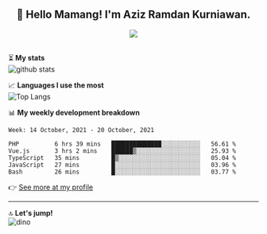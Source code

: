 <h2 align="center">👋 Hello Mamang! I'm Aziz Ramdan Kurniawan.</h2>  
<p align="center">
  <img src="https://komarev.com/ghpvc/?username=azizramdan"> <br><br>
</p>
    
⏳ **My stats**  
![github stats](https://github-readme-stats.vercel.app/api?username=azizramdan&show_icons=true&count_private=true&title_color=000&hide_border=true&hide_title=true)  

📈 **Languages I use the most**  
![Top Langs](https://github-readme-stats.vercel.app/api/top-langs/?username=azizramdan&layout=compact&langs_count=6&hide=tsql&hide_border=true&hide_title=true&exclude_repo=Futsal-Go,Futsal-Go-Admin,Sistem-Informasi-Sensus-Harian-Rawat-Inap)  

📊 **My weekly development breakdown**
<!--START_SECTION:waka-->
```text
Week: 14 October, 2021 - 20 October, 2021

PHP          6 hrs 39 mins   ██████████████░░░░░░░░░░░   56.61 % 
Vue.js       3 hrs 2 mins    ██████▒░░░░░░░░░░░░░░░░░░   25.93 % 
TypeScript   35 mins         █▒░░░░░░░░░░░░░░░░░░░░░░░   05.04 % 
JavaScript   27 mins         █░░░░░░░░░░░░░░░░░░░░░░░░   03.96 % 
Bash         26 mins         █░░░░░░░░░░░░░░░░░░░░░░░░   03.77 % 
```
<!--END_SECTION:waka-->
👉 [See more at my profile](https://wakatime.com/@azizramdan)
***
🔝 **Let's jump!**  
![dino](https://raw.githubusercontent.com/azizramdan/azizramdan/master/dino.gif)  

